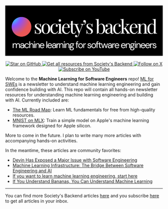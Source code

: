 ![ml road map](orb_header.png)

<p align="center">
  <a href="https://github.com/loganthorneloe/ml-road-map">
    <img src="https://img.shields.io/github/stars/loganthorneloe/ml-road-map?style=social" alt="Star on GitHub">
  </a>
  <a href="https://societysbackend.com">
    <img src="https://img.shields.io/badge/Subscribe-More%20learning%20resources-orange?style=social&logo=substack" alt="Get all resources from Society's Backend">
  </a>
  <a href="https://twitter.com/loganthorneloe">
    <img src="https://img.shields.io/twitter/follow/loganthorneloe?style=social" alt="Follow on X">
  </a>
  <a href="https://youtube.com/@loganthorneloe">
    <img src="https://img.shields.io/youtube/channel/subscribers/UC3H55I0SqNKQgJU77LsFiBw?style=social&logo=youtube" alt="Subscribe on YouTube">
  </a>
</p>

Welcome to the **Machine Learning for Software Engineers** repo! [ML for SWEs](https://mlforswes.com/) is a newsletter to understand machine learning engineering and gain confidence building with AI. This repo will contain all hands-on newsletter resources for understanding machine learning engineering and building with AI. Currently included are:

* [The ML Road Map](ml-roadmap/): Learn ML fundamentals for free from high-quality resources.
* [MNIST on MLX](mnist-on-mlx/): Train a simple model on Apple's machine learning framework designed for Apple silicon.

More to come in the future. I plan to write many more articles with accompanying hands-on activities.

In the meantime, these articles are community favorites:

* [Devin Has Exposed a Major Issue with Software Engineering](https://mlforswes.com/p/devin-has-exposed-software-engineers)
* [Machine Learning Infrastructure: The Bridge Between Software Engineering and AI](https://mlforswes.com/p/machine-learning-infra)
* [If you want to learn machine learning engineering, start here](https://mlforswes.com/p/start-here)
* [If You Understand Bananas, You Can Understand Machine Learning](https://mlforswes.com/p/ml-is-bananas)

---
You can find more Society's Backend articles [here](https://mlforswes.com/) and you subscribe [here](https://mlforswes.com/subscribe) to get all articles in your inbox.
